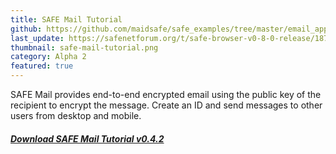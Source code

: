 ```yaml
---
title: SAFE Mail Tutorial
github: https://github.com/maidsafe/safe_examples/tree/master/email_app
last_update: https://safenetforum.org/t/safe-browser-v0-8-0-release/18769
thumbnail: safe-mail-tutorial.png
category: Alpha 2
featured: true
---
```


SAFE Mail provides end-to-end encrypted email using the public key of the recipient to encrypt the message. Create an ID and send messages to other users from desktop and mobile.

##### [Download SAFE Mail Tutorial v0.4.2](https://github.com/maidsafe/safe_examples/releases/tag/0.15.0)
